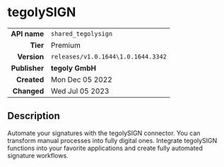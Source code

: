 # tegolySIGN
| | |
|-:|-|
|**API name**|`shared_tegolysign`|
|**Tier**|Premium|
|**Version**|`releases/v1.0.1644\1.0.1644.3342`|
|**Publisher**|**tegoly GmbH**|
|**Created**|Mon Dec 05 2022|
|**Changed**|Wed Jul 05 2023|

## Description
Automate your signatures with the tegolySIGN connector. You can transform manual processes into fully digital ones. Integrate tegolySIGN functions into your favorite applications and create fully automated signature workflows.
